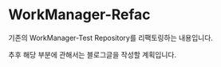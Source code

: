 # WorkManager-Refac
기존의 WorkManager-Test Repository를 리팩토링하는 내용입니다.

추후 해당 부분에 관해서는 블로그글을 작성할 계획입니다. 
